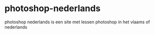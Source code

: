 # photoshop-nederlands
photoshop nederlands is een site met lessen photoshop in het vlaams of nederlands
